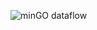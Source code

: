 ![minGO dataflow](https://github.com/cayesoneira/miniTRASGO-documentation/assets/93153458/bb32f850-525c-48eb-8675-539a25e0e4b7)
